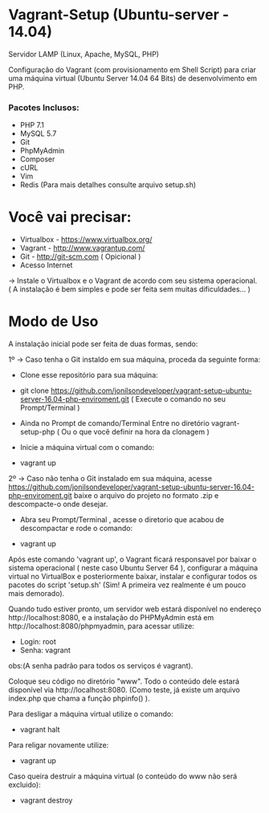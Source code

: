 Vagrant-Setup (Ubuntu-server - 14.04)
===========

Servidor LAMP (Linux, Apache, MySQL, PHP)

Configuração do Vagrant (com provisionamento em Shell Script) para criar uma máquina virtual (Ubuntu Server 14.04 64 Bits) de desenvolvimento em PHP.

### Pacotes Inclusos:

- PHP 7.1
- MySQL 5.7
- Git
- PhpMyAdmin 
- Composer
- cURL
- Vim
- Redis
(Para mais detalhes consulte arquivo setup.sh)


Você vai precisar: 
==============

- Virtualbox - https://www.virtualbox.org/
- Vagrant - http://www.vagrantup.com/
- Git - http://git-scm.com ( Opicional )
- Acesso Internet


-> Instale o Virtualbox e o Vagrant de acordo com seu sistema operacional. ( A instalação é bem simples e pode ser feita sem muitas dificuldades... )


Modo de Uso
===========

A instalação inicial pode ser feita de duas formas, sendo:

1º -> Caso tenha o Git instaldo em sua máquina, proceda da seguinte forma:



* Clone esse repositório para sua máquina:

- git clone https://github.com/jonilsondeveloper/vagrant-setup-ubuntu-server-16.04-php-enviroment.git ( Execute o comando no seu Prompt/Terminal )

* Ainda no Prompt de comando/Terminal Entre no diretório vagrant-setup-php  ( Ou o que você definir na hora da clonagem )

* Inicie a máquina virtual com o comando:

- vagrant up 




2º -> Caso não tenha o Git instalado em sua máquina, acesse https://github.com/jonilsondeveloper/vagrant-setup-ubuntu-server-16.04-php-enviroment.git baixe o arquivo do projeto no formato .zip e descompacte-o onde desejar.

* Abra seu Prompt/Terminal , acesse o diretorio que acabou de descompactar e rode o comando:

- vagrant up




Após este comando 'vagrant up', o Vagrant ficará responsavel por baixar o sistema operacional ( neste caso Ubuntu Server 64 ), configurar a máquina virtual no VirtualBox e posteriormente baixar, instalar e configurar todos os pacotes do script 'setup.sh' (Sim! A primeira vez realmente é um pouco mais demorado).

Quando tudo estiver pronto, um servidor web estará disponível no endereço http://localhost:8080, e a instalação do PHPMyAdmin está em http://localhost:8080/phpmyadmin, para acessar utilize:

- Login: root
- Senha: vagrant

obs:(A senha padrão para todos os serviços é vagrant).


Coloque seu código no diretório "www". Todo o conteúdo dele estará disponível via http://localhost:8080. (Como teste, já existe um arquivo index.php que chama a função phpinfo() ).

Para desligar a máquina virtual utilize o comando:

- vagrant halt

Para religar novamente utilize:

- vagrant up

Caso queira destruir a máquina virtual (o conteúdo do www não será excluido):

- vagrant destroy
